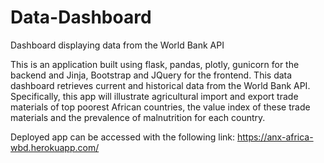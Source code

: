 # Data-Dashboard

Dashboard displaying data from the World Bank API

This is an application built using flask, pandas, plotly, gunicorn for the backend and Jinja, Bootstrap and JQuery for the frontend. 
This data dashboard retrieves current and historical data from the World Bank API. Specifically, this app will illustrate agricultural import and export trade materials 
of top poorest African countries, the value index of these trade materials and the prevalence of malnutrition for each country.

Deployed app can be accessed with the following link: https://anx-africa-wbd.herokuapp.com/